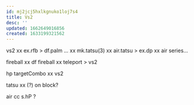 ```yaml
---
id: mj2jcj5hxlkgnuko1loj7s4
title: Vs2
desc: ''
updated: 1662649016856
created: 1633199321562
---
```

vs2 xx ex.rfb > df.palm
… xx mk.tatsu(3) xx air.tatsu > ex.dp xx air series…

fireball xx df
fireball xx teleport > vs2

hp targetCombo xx vs2

tatsu xx (?) on block?

air cc s.hP ?
